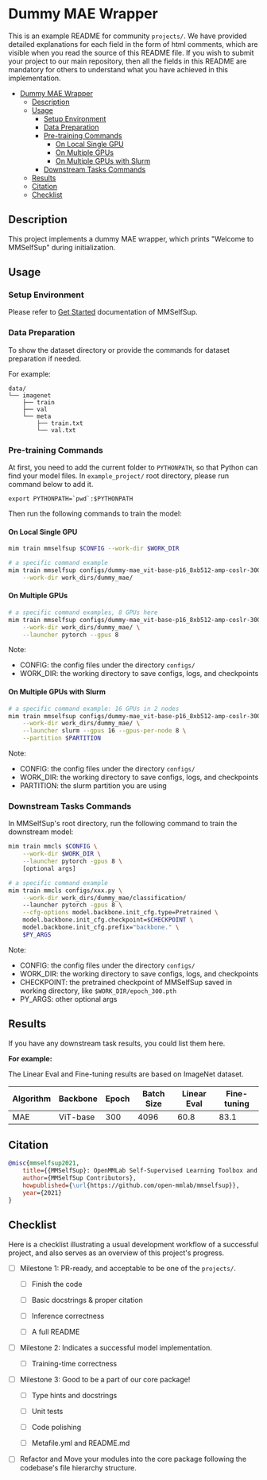 # Dummy MAE Wrapper

This is an example README for community `projects/`. We have provided detailed explanations for each field in the form of html comments, which are visible when you read the source of this README file. If you wish to submit your project to our main repository, then all the fields in this README are mandatory for others to understand what you have achieved in this implementation.

- [Dummy MAE Wrapper](#dummy-mae-wrapper)
  - [Description](#description)
  - [Usage](#usage)
    - [Setup Environment](#setup-environment)
    - [Data Preparation](#data-preparation)
    - [Pre-training Commands](#pre-training-commands)
      - [On Local Single GPU](#on-local-single-gpu)
      - [On Multiple GPUs](#on-multiple-gpus)
      - [On Multiple GPUs with Slurm](#on-multiple-gpus-with-slurm)
    - [Downstream Tasks Commands](#downstream-tasks-commands)
  - [Results](#results)
  - [Citation](#citation)
  - [Checklist](#checklist)

## Description

<!-- Share any information you would like others to know. For example:
Author: @xxx.
This is an implementation of \[XXX\]. -->

This project implements a dummy MAE wrapper, which prints "Welcome to MMSelfSup" during initialization.

## Usage

<!-- For a typical model, this section should contain the commands for dataset prepareation, pre-training, downstream tasks. You are also suggested to dump your environment specification to env.yml by `conda env export > env.yml`. -->

### Setup Environment

Please refer to [Get Started](https://mmselfsup.readthedocs.io/en/1.x/get_started.html) documentation of MMSelfSup.

### Data Preparation

To show the dataset directory or provide the commands for dataset preparation if needed.

For example:

```text
data/
└── imagenet
    ├── train
    ├── val
    └── meta
        ├── train.txt
        └── val.txt
```

### Pre-training Commands

At first, you need to add the current folder to `PYTHONPATH`, so that Python can find your model files. In `example_project/` root directory, please run command below to add it.

```shell
export PYTHONPATH=`pwd`:$PYTHONPATH
```

Then run the following commands to train the model:

#### On Local Single GPU

```bash
mim train mmselfsup $CONFIG --work-dir $WORK_DIR

# a specific command example
mim train mmselfsup configs/dummy-mae_vit-base-p16_8xb512-amp-coslr-300e_in1k.py \
    --work-dir work_dirs/dummy_mae/
```

#### On Multiple GPUs

```bash
# a specific command examples, 8 GPUs here
mim train mmselfsup configs/dummy-mae_vit-base-p16_8xb512-amp-coslr-300e_in1k.py \
    --work-dir work_dirs/dummy_mae/ \
    --launcher pytorch --gpus 8
```

Note:

- CONFIG: the config files under the directory `configs/`
- WORK_DIR: the working directory to save configs, logs, and checkpoints

#### On Multiple GPUs with Slurm

```bash
# a specific command example: 16 GPUs in 2 nodes
mim train mmselfsup configs/dummy-mae_vit-base-p16_8xb512-amp-coslr-300e_in1k.py \
    --work-dir work_dirs/dummy_mae/ \
    --launcher slurm --gpus 16 --gpus-per-node 8 \
    --partition $PARTITION
```

Note:

- CONFIG: the config files under the directory `configs/`
- WORK_DIR: the working directory to save configs, logs, and checkpoints
- PARTITION: the slurm partition you are using

### Downstream Tasks Commands

In MMSelfSup's root directory, run the following command to train the downstream model:

```bash
mim train mmcls $CONFIG \
    --work-dir $WORK_DIR \
    --launcher pytorch -gpus 8 \
    [optional args]

# a specific command example
mim train mmcls configs/xxx.py \
    --work-dir work_dirs/dummy_mae/classification/
    --launcher pytorch -gpus 8 \
    --cfg-options model.backbone.init_cfg.type=Pretrained \
    model.backbone.init_cfg.checkpoint=$CHECKPOINT \
    model.backbone.init_cfg.prefix="backbone." \
    $PY_ARGS
```

Note:

- CONFIG: the config files under the directory `configs/`
- WORK_DIR: the working directory to save configs, logs, and checkpoints
- CHECKPOINT: the pretrained checkpoint of MMSelfSup saved in working directory, like `$WORK_DIR/epoch_300.pth`
- PY_ARGS: other optional args

## Results

<!-- List the results as usually done in other model's README. [Example](https://github.com/open-mmlab/mmselfsup/blob/1.x/configs/selfsup/mae/README.md#models-and-benchmarks)
You should claim whether this is based on the pre-trained weights, which are converted from the official release; or it's a reproduced result obtained from retraining the model in this project. -->

If you have any downstream task results, you could list them here.

**For example:**

The Linear Eval and Fine-tuning results are based on ImageNet dataset.

<table class="docutils">
<thead>
  <tr>
	    <th>Algorithm</th>
	    <th>Backbone</th>
	    <th>Epoch</th>
      <th>Batch Size</th>
      <th>Linear Eval</th>
      <th>Fine-tuning</th>
	</tr>
  </thead>
  <tbody>
  <tr>
      <td>MAE</td>
	    <td>ViT-base</td>
	    <td>300</td>
      <td>4096</td>
      <td>60.8</td>
      <td>83.1</td>
	</tr>
</tbody>
</table>

## Citation

<!-- You may remove this section if not applicable. -->

```bibtex
@misc{mmselfsup2021,
    title={{MMSelfSup}: OpenMMLab Self-Supervised Learning Toolbox and Benchmark},
    author={MMSelfSup Contributors},
    howpublished={\url{https://github.com/open-mmlab/mmselfsup}},
    year={2021}
}
```

## Checklist

Here is a checklist illustrating a usual development workflow of a successful project, and also serves as an overview of this project's progress.

<!--The PIC (person in charge) or contributors of this project should check all the items that they believe have been finished, which will further be verified by codebase maintainers via a PR.

OpenMMLab's maintainer will review the code to ensure the project's quality. Reaching the first milestone means that this project suffices the minimum requirement of being merged into 'projects/'. But this project is only eligible to become a part of the core package upon attaining the last milestone.

Note that keeping this section up-to-date is crucial not only for this project's developers but the entire community, since there might be some other contributors joining this project and deciding their starting point from this list. It also helps maintainers accurately estimate time and effort on further code polishing, if needed.
A project does not necessarily have to be finished in a single PR, but it's essential for the project to at least reach the first milestone in its very first PR. -->

- [ ] Milestone 1: PR-ready, and acceptable to be one of the `projects/`.

  - [ ] Finish the code

    <!-- The code's design shall follow existing interfaces and convention. For example, each model component should be registered into `MMSelfSup.registry.MODELS` and configurable via a config file. -->

  - [ ] Basic docstrings & proper citation

    <!-- Each major object should contain a docstring, describing its functionality and arguments. If you have adapted the code from other open-source projects, don't forget to cite the source project in docstring and make sure your behavior is not against its license. Typically, we do not accept any code snippet under GPL license. [A Short Guide to Open Source Licenses](https://medium.com/nationwide-technology/a-short-guide-to-open-source-licenses-cf5b1c329edd) -->

  - [ ] Inference correctness

    <!-- If you are reproducing the result from a paper, make sure your model's inference-time feature vectors or losses matches that from the original codes. The weights usually could be obtained by simply renaming the keys in the official pre-trained weights. This test could be skipped though, if you are able to prove the training-time correctness and check the second milestone. -->

  - [ ] A full README

    <!-- As this template does. -->

- [ ] Milestone 2: Indicates a successful model implementation.

  - [ ] Training-time correctness

    <!-- If you are reproducing the result from a paper, checking this item means that you should have trained your model from scratch based on the original paper's specification and verified that the final result. Due to the pretrain-downstream pipeline of self-supervised learning, this item requires at least one downstream result matches the report within a minor error range. -->

- [ ] Milestone 3: Good to be a part of our core package!

  - [ ] Type hints and docstrings

    <!-- Ideally *all* the methods should have [type hints](https://www.pythontutorial.net/python-basics/python-type-hints/) and [docstrings](https://google.github.io/styleguide/pyguide.html#381-docstrings). [Example](https://github.com/open-mmlab/mmselfsup/blob/1.x/mmselfsup/models/backbones/mae_vit.py) -->

  - [ ] Unit tests

    <!-- Unit tests for each module are required. [Example](https://github.com/open-mmlab/mmselfsup/blob/1.x/tests/test_models/test_backbones/test_mae_vit.py) -->

  - [ ] Code polishing

    <!-- Refactor your code according to reviewer's comment. -->

  - [ ] Metafile.yml and README.md

    <!-- It will be parsed by MIM and Inferencer. [Example](https://github.com/open-mmlab/mmselfsup/blob/1.x/configs/selfsup/mae/metafile.yml). In particular, you may have to refactor this README into a standard one. [Example](https://github.com/open-mmlab/mmselfsup/blob/1.x/configs/selfsup/mae/README.md) -->

- [ ] Refactor and Move your modules into the core package following the codebase's file hierarchy structure.
